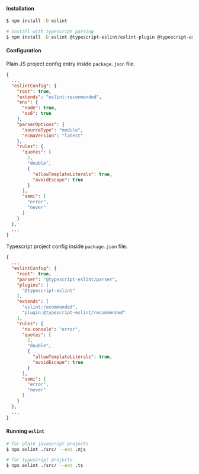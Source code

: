 
#### Installation

```bash
$ npm install -D eslint

# install with typescript parsing
$ npm install -D eslint @typescript-eslint/eslint-plugin @typescript-eslint/parser
```


#### Configuration 

Plain JS project config entry inside `package.json` file.

```json
{
  ...
  "eslintConfig": {
    "root": true,
    "extends": "eslint:recommended",
    "env": {
      "node": true,
      "es6": true
    },
    "parserOptions": {
      "sourceType": "module",
      "ecmaVersion": "latest"
    },
    "rules": {
      "quotes": [
        2,
        "double",
        {
          "allowTemplateLiterals": true,
          "avoidEscape": true
        }
      ],
      "semi": [
        "error",
        "never"
      ]
    }
  },
  ...
}
```

Typescript project config inside `package.json` file.

```json
{
  ...
  "eslintConfig": {
    "root": true,
    "parser": "@typescript-eslint/parser",
    "plugins": [
      "@typescript-eslint"
    ],
    "extends": [
      "eslint:recommended",
      "plugin:@typescript-eslint/recommended"
    ],
    "rules": {
      "no-console": "error",
      "quotes": [
        2,
        "double",
        {
          "allowTemplateLiterals": true,
          "avoidEscape": true
        }
      ],
      "semi": [
        "error",
        "never"
      ]
    }
  },
  ...
}
```


#### Running `eslint`

```bash
# for plain javascript projects
$ npx eslint ./src/ --ext .mjs

# for typescript projects
$ npx eslint ./src/ --ext .ts
```